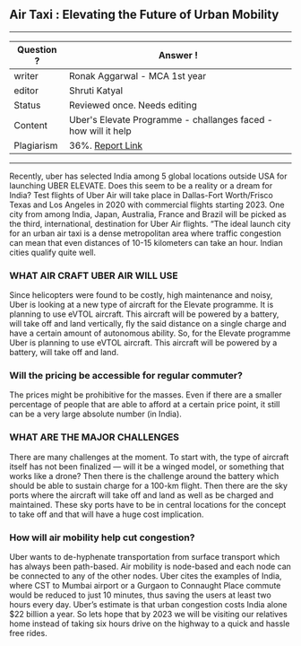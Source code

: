 ## Air Taxi : Elevating the Future of Urban Mobility

---
Question ? | Answer ! |
--- | --- |
writer | Ronak Aggarwal - MCA 1st year|
editor | Shruti Katyal |
Status | Reviewed once. Needs editing |
Content | Uber's Elevate Programme - challanges faced - how will it help |
Plagiarism |	36%. [Report Link](./plag-reports/plag-air-taxi-v1.pdf) |


---

Recently, uber has selected India among 5 global locations outside USA for
launching UBER ELEVATE. Does this seem to be a reality or a dream for India?
Test flights of Uber Air will take place in Dallas-Fort Worth/Frisco Texas and Los
Angeles in 2020 with commercial flights starting 2023. One city from among
India, Japan, Australia, France and Brazil will be picked as the third, international,
destination for Uber Air flights.
“The ideal launch city for an urban air taxi is a dense metropolitan area where
traffic congestion can mean that even distances of 10-15 kilometers can take an
hour. Indian cities qualify quite well.
### WHAT AIR CRAFT UBER AIR WILL USE
Since helicopters were found to be costly, high maintenance and noisy, Uber is looking at a new
type of aircraft for the Elevate programme. It is planning to use eVTOL aircraft.
This aircraft will be powered by a battery, will take off and land vertically, fly the said distance on
a single charge and have a certain amount of autonomous ability.
So, for the Elevate programme Uber is planning to use eVTOL aircraft.
This aircraft will be powered by a battery, will take off and land.
### Will the pricing be accessible for regular commuter?
The prices might be prohibitive for the masses. Even if there are a smaller
percentage of people that are able to afford at a certain price point, it still can be a
very large absolute number (in India).
### WHAT ARE THE MAJOR CHALLENGES
There are many challenges at the moment. To start with, the type of aircraft itself has
not been finalized — will it be a winged model, or something that works like a drone?
Then there is the challenge around the battery which should be able to sustain charge for a
100-km flight.
Then there are the sky ports where the aircraft will take off and land as well as be
charged and maintained. These sky ports have to be in central locations for the concept
to take off and that will have a huge cost implication.
### How will air mobility help cut congestion?
Uber wants to de-hyphenate transportation from surface transport which has
always been path-based. Air mobility is node-based and each node can be
connected to any of the other nodes. Uber cites the examples of India, where CST
to Mumbai airport or a Gurgaon to Connaught Place commute would be reduced to
just 10 minutes, thus saving the users at least two hours every day. Uber’s estimate
is that urban congestion costs India alone $22 billion a year.
So lets hope that by 2023 we will be visiting our relatives home instead of taking six hours drive on the highway to a quick and hassle free rides.  


